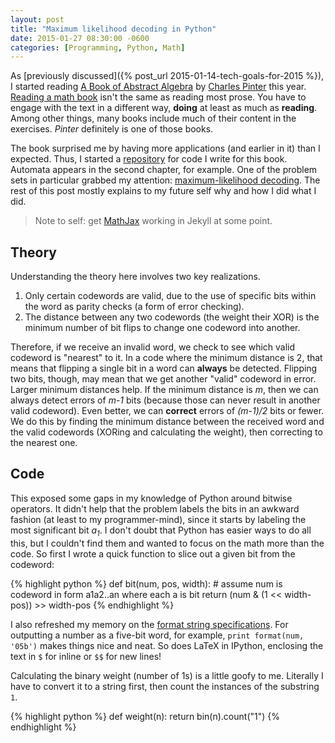 ```yaml
---
layout: post
title: "Maximum likelihood decoding in Python"
date: 2015-01-27 08:30:00 -0600
categories: [Programming, Python, Math]
---
```


As [previously discussed]({% post_url 2015-01-14-tech-goals-for-2015 %}), I started reading [A Book of Abstract Algebra](http://www.amazon.com/gp/product/0486474178/) by [Charles Pinter](http://charlespinter.com) this year. [Reading a math book](http://math.stackexchange.com/questions/279079/how-to-read-a-book-in-mathematics) isn't the same as reading most prose. You have to engage with the text in a different way, **doing** at least as much as **reading**. Among other things, many books include much of their content in the exercises. *Pinter* definitely is one of those books.

The book surprised me by having more applications (and earlier in it) than I expected. Thus, I started a [repository](https://github.com/technoskald/abstract-algebra) for code I write for this book. Automata appears in the second chapter, for example. One of the problem sets in particular grabbed my attention: [maximum-likelihood decoding](http://nbviewer.ipython.org/github/technoskald/abstract-algebra/blob/master/Chapter%203%20Exercise%20G.ipynb). The rest of this post mostly explains to my future self why and how I did what I did.

> Note to self: get [MathJax](http://www.mathjax.org) working in Jekyll at some point.

## Theory

Understanding the theory here involves two key realizations.
1. Only certain codewords are valid, due to the use of specific bits within the word as parity checks (a form of error checking).
1. The distance between any two codewords (the weight their XOR) is the minimum number of bit flips to change one codeword into another.

Therefore, if we receive an invalid word, we check to see which valid codeword is "nearest" to it. In a code where the minimum distance is 2, that means that flipping a single bit in a word can **always** be detected. Flipping two bits, though, may mean that we get another "valid" codeword in error. Larger minimum distances help. If the minimum distance is *m*, then we can always detect errors of *m-1* bits (because those can never result in another valid codeword). Even better, we can **correct** errors of *(m-1)/2* bits or fewer. We do this by finding the minimum distance between the received word and the valid codewords (XORing and calculating the weight), then correcting to the nearest one.

## Code

This exposed some gaps in my knowledge of Python around bitwise operators. It didn't help that the problem labels the bits in an awkward fashion (at least to my programmer-mind), since it starts by labeling the most significant bit *a<sub>1</sub>*. I don't doubt that Python has easier ways to do all this, but I couldn't find them and wanted to focus on the math more than the code. So first I wrote a quick function to slice out a given bit from the codeword:

{% highlight python %}
  def bit(num, pos, width):
    # assume num is codeword in form a1a2..an where each a is bit
    return (num & (1 << width-pos)) >> width-pos
{% endhighlight %}

I also refreshed my memory on the [format string specifications](https://docs.python.org/2/library/string.html#formatspec). For outputting a number as a five-bit word, for example, `print format(num, '05b')` makes things nice and neat. So does LaTeX in IPython, enclosing the text in `$` for inline or `$$` for new lines!

Calculating the binary weight (number of 1s) is a little goofy to me. Literally I have to convert it to a string first, then count the instances of the substring `1`.

{% highlight python %}
  def weight(n):
    return bin(n).count("1")
{% endhighlight %}
